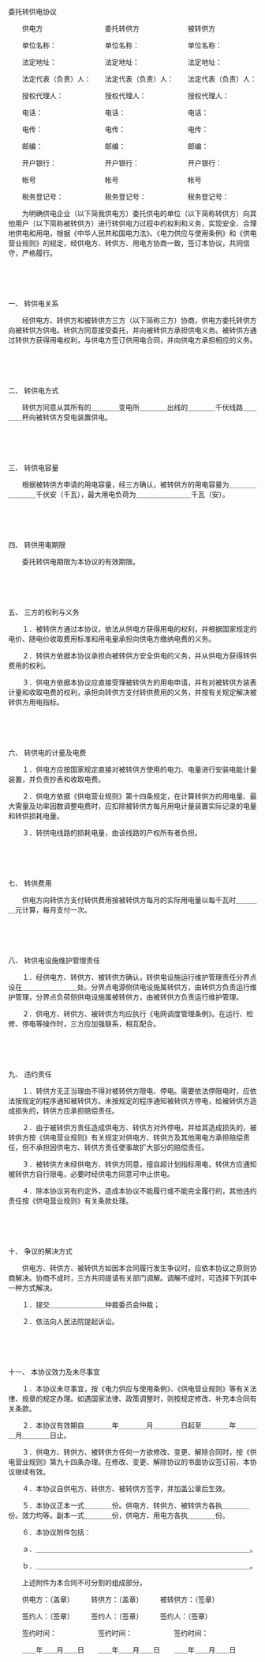 



委托转供电协议



 

　　供电方　　　　　　　　　委托转供方　　　　　　　被转供方

　　单位名称：　　　　　　　单位名称：　　　　　　　单位名称：

　　法定地址：　　　　　　　法定地址：　　　　　　　法定地址：

　　法定代表（负责）人：　　法定代表（负责）人：　　法定代表（负责）人：

　　授权代理人：　　　　　　授权代理人：　　　　　　授权代理人：

　　电话：　　　　　　　　　电话：　　　　　　　　　电话：

　　电传：　　　　　　　　　电传：　　　　　　　　　电传：

　　邮编：　　　　　　　　　邮编：　　　　　　　　　邮编：

　　开户银行：　　　　　　　开户银行：　　　　　　　开户银行：

　　帐号　　　　　　　　　　帐号　　　　　　　　　　帐号

　　税务登记号：　　　　　　税务登记号：　　　　　　税务登记号：　　

　　为明确供电企业（以下简我供电方）委托供电的单位（以下简称转供方）向其他用户（以下简称被转供方）进行转供电力过程中的权利和义务，实现安全、合理地供电和用电，根据《中华人民共和国电力法》、《电力供应与使用条例》和《供电营业规则》的规定，经供电方、转供方、用电方协商一致，签订本协议，共同信守，严格履行。

　　

　　

一、
转供电关系

　　经供电方、转供方和被转供方三方（以下简称三方）协商，供电方委托转供方向被转供方供电。转供方同意接受委托，并向被转供方承担供电义务。被转供方通过转供方获得用电权利，与供电方签订供用电合同，并向供电方承担相应的义务。

　　

　　

二、
转供电方式

　　转供方同意从其所有的＿＿＿＿变电所＿＿＿＿出线的＿＿＿＿千伏线路＿＿＿＿杆向被转供方受电装置供电。

　　

　　

三、
转供电容量

　　根据被转供方申请的用电容量，经三方确认，被转供方的用电容量为＿＿＿＿＿＿＿＿千伏安（千瓦），最大用电负荷为＿＿＿＿＿＿＿＿千瓦（安）。

　　

　　

四、
转供用电期限

　　委托转供电期限为本协议的有效期限。

　　

　　

五、
三方的权利与义务

　　１．被转供方通过本协议，依法从供电方获得用电的权利，并根据国家规定的电价、随电价收取费用标准和用电量承担向供电方缴纳电费的义务。

　　２．转供方依据本协议承担向被转供方安全供电的义务，并从供电方获得转供费用的权利。

　　３．供电方依据本协议应直接受理被转供方的用电申请，并有对被转供方装表计量和收取电费的权利，承担向转供方支付转供费用的义务，并按有关规定解决被转供方用电指标。

　　

　　

六、
转供电的计量及电费

　　１．供电方应按国家规定直接对被转供方使用的电力、电量进行安装电能计量装置，并负责抄表和收取电费。

　　２．供电方依据《供电营业规则》第十四条规定，在计算转供方的用电量、最大需量及功率因数调整电费时，应扣除被转供方每月用电计量装置实际记录的电量和转供损耗电量。

　　３．转供电线路的损耗电量，由该线路的产权所有者负担。

　　

　　

七、
转供费用

　　供电方向转供方支付转供费用按被转供方每月的实际用电量以每千瓦时＿＿＿＿元计算，每月支付一次。

　　

　　

八、
转供电设施维护管理责任

　　１．经供电方、转供方、被转供方确认，转供电设施运行维护管理责任分界点设在＿＿＿＿＿＿＿＿处。分界点电源侧供电设施属转供方，由转供方负责运行维护管理，分界点负荷侧供电设施属被转供方，由被转供方负责运行维护管理。

　　２．供电方、转供方、被转供方均应执行《电网调度管理条例》。在运行、检修、停电等操作时，三方应加强联系，相互配合。

　　

　　

九、
违约责任

　　１．转供方无正当理由不得对被转供方限电、停电。需要依法停限电时，应依法按规定的程序通知被转供方。未按规定的程序通知被转供方停电，给被转供方造成损失的，转供方应承担赔偿责任。

　　２．由于被转供方责任造成供电方、转供方对外停电，并给其造成损失的，被转供方按《供电营业规则》有关规定对供电方、转供方及其他用电方承担赔偿责任，但不承担因供电方、转供方责任使事故扩大部分的赔偿责任。

　　３．被转供方未经供电方、转供方同意，擅自超计划指标用电，转供方应通知被转供方自行限电，必要时经供电方同意可中止供电。

　　４．除本协议另有约定外，造成本协议不能履行或不能完全履行的，其他违约责任按《供电营业规则》有关条款处理。

　　

　　

十、
争议的解决方式

　　供电方、转供方、被转供方如因本合同履行发生争议时，应依本协议之原则协商解决。协商不成时，三方共同提请有关部门调解。调解不成时，可选择下列其中一种方式解决。

　　１．提交＿＿＿＿＿＿＿＿仲裁委员会仲裁；

　　２．依法向人民法院提起诉讼。

　　

　　

十一、
本协议效力及未尽事宜

　　１．本协议未尽事宜，按《电力供应与使用条例》、《供电营业规则》等有关法律、规章的规定办理。如遇国家法律、政策调整时，则按规定修改、补充本合同有关条款。

　　２．本协议有效期自＿＿＿＿年＿＿＿＿月＿＿＿＿日起至＿＿＿＿年＿＿＿＿月＿＿＿＿日止。

　　３．供电方、转供方、被转供方任何一方欲修改、变更、解除合同时，按《供电营业规则》第九十四条办理。在修改、变更、解除协议的书面协议签订前，本协议继续有效。

　　４．本协议自供电方、转供方、被转供方签字，并加盖公章后生效。

　　５．本协议正本一式＿＿＿＿份。供电方、转供方、被转供方各执＿＿＿＿份。效力均等。副本一式＿＿＿＿份，供电方、用电方各执＿＿＿＿份。

　　６．本协议附件包括：

　　ａ．＿＿＿＿＿＿＿＿＿＿＿＿＿＿＿＿＿＿＿＿＿＿＿＿＿＿＿＿＿＿＿。

　　ｂ．＿＿＿＿＿＿＿＿＿＿＿＿＿＿＿＿＿＿＿＿＿＿＿＿＿＿＿＿＿＿＿。

　　上述附件为本合同不可分割的组成部分。　　

　　供电方：（盖章）　　　转供方：（盖章）　　　被转供方：（签章）　　

　　签约人：（签章）　　　签约人：（签章）　　　签约人：（签章）　　

　　签约时间：　　　　　　签约时间：　　　　　　签约时间：

　　＿＿年＿＿月＿＿日　　＿＿年＿＿月＿＿日　　＿＿年＿＿月＿＿日